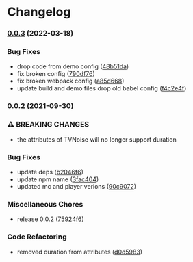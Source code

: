# Changelog

### [0.0.3](https://www.github.com/donkeyclip/motorcortex-tv/compare/v0.0.2...v0.0.3) (2022-03-18)


### Bug Fixes

* drop code from demo config ([48b51da](https://www.github.com/donkeyclip/motorcortex-tv/commit/48b51dae2d50bd7a1a845e4c47a5ed113331abaa))
* fix broken config ([790df76](https://www.github.com/donkeyclip/motorcortex-tv/commit/790df76bf8edaff090ccda7225f405ef943a36f1))
* fix broken webpack config ([a85d668](https://www.github.com/donkeyclip/motorcortex-tv/commit/a85d66832ebbff40526cfea3e083be07060cb8ff))
* update build and demo files drop old babel config ([f4c2e4f](https://www.github.com/donkeyclip/motorcortex-tv/commit/f4c2e4ff1e7a1bedcc668fe89200ad790b71ad6e))

### 0.0.2 (2021-09-30)


### ⚠ BREAKING CHANGES

* the attributes of TVNoise will no longer support duration

### Bug Fixes

* update deps ([b2046f6](https://www.github.com/donkeyclip/motorcortex-tv/commit/b2046f670a3f684d7f165f4efff76bcb2c1f668f))
* update npm name ([3fac404](https://www.github.com/donkeyclip/motorcortex-tv/commit/3fac404f962bb0397842e2f9ed449034006d45f0))
* updated mc and player verions ([90c9072](https://www.github.com/donkeyclip/motorcortex-tv/commit/90c9072d53e05e84bd6e059fcadea8845f847902))


### Miscellaneous Chores

* release 0.0.2 ([75924f6](https://www.github.com/donkeyclip/motorcortex-tv/commit/75924f6a568ec23fb74636a44c4c83d4520d108e))


### Code Refactoring

* removed duration from attributes ([d0d5983](https://www.github.com/donkeyclip/motorcortex-tv/commit/d0d598380def93915d520b4a5c4348215b83d732))
